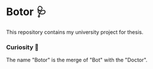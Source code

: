 # Botor 🩺
This repository contains my university project for thesis.

### Curiosity 🧐
The name "Botor" is the merge of "Bot" with the "Doctor".
